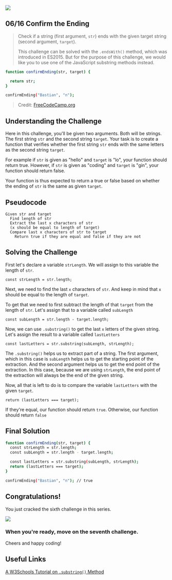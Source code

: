 ![](https://img.shields.io/badge/Coding-Challenges-darkgreen)

## 06/16 Confirm the Ending

>Check if a string (first argument, `str`) ends with the given target string (second argument, `target`).
>
>This challenge can be solved with the `.endsWith()` method, which was introduced in ES2015. But for the purpose of this challenge, we would like you to use one of the JavaScript substring methods instead.

```bash
function confirmEnding(str, target) {

  return str;
}

confirmEnding("Bastian", "n");
```
> Credit: [FreeCodeCamp.org](https://www.freecodecamp.org/learn/javascript-algorithms-and-data-structures/basic-algorithm-scripting/confirm-the-ending)


## Understanding the Challenge

Here in this challenge, you'll be given two arguments. Both will be strings. The first string `str` and the second string `target`. Your task is to create a function that verifies whether the first string `str` ends with the same letters as the second string `target`.

For example if `str` is given as "hello" and `target` is "lo", your function should return true. However, if `str` is given as "coding" and `target` is "gin", your function should return false. 

Your function is thus expected to return a true or false based on whether the ending of `str` is the same as given `target`.  

## Pseudocode
```
Given str and target
  Find length of str
  Extract the last x characters of str 
  (x should be equal to length of target)
  Compare last x characters of str to target
    Return true if they are equal and false if they are not
```

## Solving the Challenge

First let's declare a variable `strLength`. We will assign to this variable the length of `str`.

```
const strLength = str.length;
```

Next, we need to find the last `x` characters of `str`. And keep in mind that `x` should be equal to the length of `target`.

To get that we need to first subtract the length of that `target` from the length of `str`. Let's assign that to a variable called `subLength`

```
const subLength = str.length - target.length;
```

Now, we can use `.substring()` to get the last `x` letters of the given string. Let's assign the result to a variable called `lastLetters`

```
const lastLetters = str.substring(subLength, strLength);
```
The `.substring()` helps us to extract part of a string. The first argument, which in this case is `subLength` helps us to get the starting point of the extraction. And the second argument helps us to get the end point of the extraction. In this case, because we are using `strLength`, the end point of the extraction will always be the end of the given string.

Now, all that is left to do is to compare the variable `lastLetters` with the given `target`. 

```
return (lastLetters === target);
```

If they're equal, our function should return `true`. Otherwise, our function should return `false`

## Final Solution
```bash
function confirmEnding(str, target) {
  const strLength = str.length;
  const subLength = str.length - target.length;

  const lastLetters = str.substring(subLength, strLength);
  return (lastLetters === target);
}

confirmEnding("Bastian", "n"); // true
```

## Congratulations!
You just cracked the sixth challenge in this series.

![](https://camo.githubusercontent.com/749155b89333c6d89386f5c98dd110e234a00f2aa1e864a5b3fecaf089aedb27/68747470733a2f2f6d656469612e67697068792e636f6d2f6d656469612f336f36664a31424d375232454252446e784b2f67697068792e676966)

### When you're ready, move on the seventh challenge. 

Cheers and happy coding!

## Useful Links
[A W3Schools Tutorial on `.substring()` Method](https://www.w3schools.com/jsref/jsref_substring.asp)
